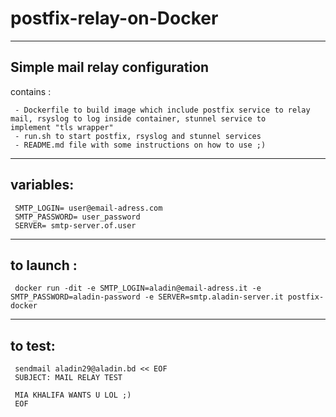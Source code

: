 # postfix-relay-on-Docker

-----------------------------------
Simple mail relay configuration 
-----------------------------------
contains : 
     
     - Dockerfile to build image which include postfix service to relay mail, rsyslog to log inside container, stunnel service to             implement "tls wrapper"
     - run.sh to start postfix, rsyslog and stunnel services
     - README.md file with some instructions on how to use ;)

---------------
variables:
---------------
     SMTP_LOGIN= user@email-adress.com 
     SMTP_PASSWORD= user_password
     SERVER= smtp-server.of.user
          
-------------------
to launch : 
-------------------
     docker run -dit -e SMTP_LOGIN=aladin@email-adress.it -e SMTP_PASSWORD=aladin-password -e SERVER=smtp.aladin-server.it postfix-docker


----------------------
to test:
----------------------
     sendmail aladin29@aladin.bd << EOF
     SUBJECT: MAIL RELAY TEST
 
     MIA KHALIFA WANTS U LOL ;)
     EOF
